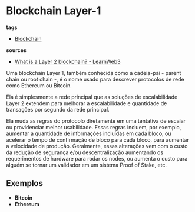 # Blockchain Layer-1
**tags**
- [Blockchain](./Blockchain.md)

**sources**
- [What is a Layer 2 blockchain? - LearnWeb3](https://learnweb3.io/lessons/what-is-a-layer-2-blockchain)

Uma blockchain Layer 1, também conhecida como a cadeia-pai - parent chain ou root chain -, é o nome usado para descrever protocolos de rede como Ethereum ou Bitcoin.

Ela é simplesmente a rede principal que as soluções de escalabilidade Layer 2 extendem para melhorar a escalabilidade e quantidade de transações por segundo da rede principal.

Ela muda as regras do protocolo diretamente em uma tentativa de escalar ou providenciar melhor usabilidade. Essas regras incluem, por exemplo, aumentar a quantidade de informações incluídas em cada bloco, ou acelerar o tempo de confirmação de bloco para cada bloco, para aumentar a velocidade de produção. Geralmente, essas alterações vem com o custo da redução de segurança e/ou descentralização aumentando os requerimentos de hardware para rodar os nodes, ou aumenta o custo para alguém se tornar um validador em um sistema Proof of Stake, etc.

## Exemplos
- **Bitcoin**
- **Ethereum**
